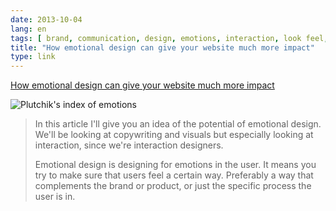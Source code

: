 ```yaml
---
date: 2013-10-04
lang: en
tags: [ brand, communication, design, emotions, interaction, look feel, marketing, ux ]
title: "How emotional design can give your website much more impact"
type: link
---
```


[How emotional design can give your website much more impact](http://thenextweb.com/dd/2013/08/23/more-impact-through-emotional-design/?utm_campaign=social%20media&utm_medium=Spreadus&utm_source=Twitter&awesm=tnw.to_h0hoJ)

![Plutchik's index of emotions](http://thenextweb.com/wp-content/blogs.dir/1/files/2013/08/plutchik-wheel-emotion.png)

> In this article I'll give you an idea of the potential of emotional
> design. We'll be looking at copywriting and visuals but especially
> looking at interaction, since we're interaction designers.
>
> Emotional design is designing for emotions in the user. It means you
> try to make sure that users feel a certain way. Preferably a way that
> complements the brand or product, or just the specific process the
> user is in.

